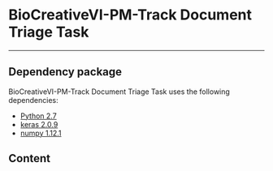 # BioCreativeVI-PM-Track Document Triage Task
***
## Dependency package

BioCreativeVI-PM-Track Document Triage Task uses the following dependencies:

- [Python 2.7](https://www.python.org/)
- [keras 2.0.9](https://keras.io/)
- [numpy 1.12.1](http://www.numpy.org/)


## Content
